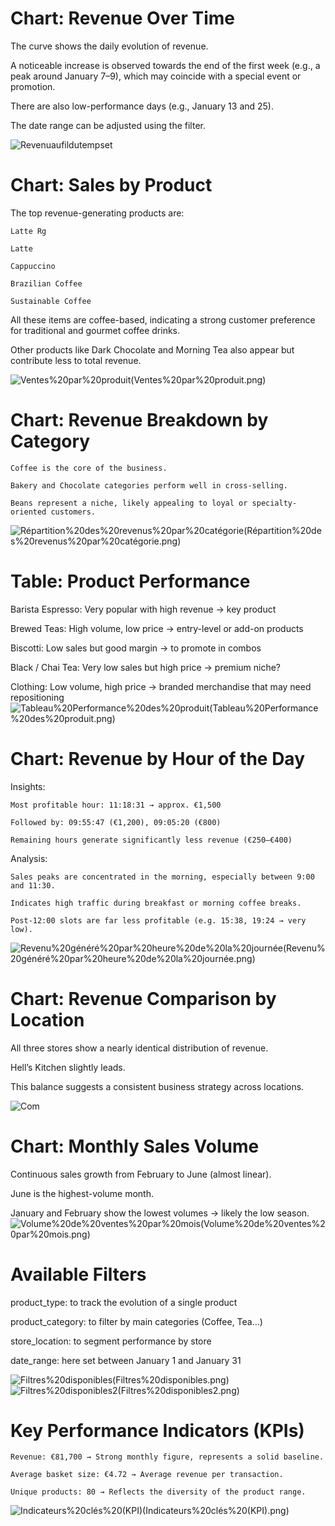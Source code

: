 # Chart: Revenue Over Time

The curve shows the daily evolution of revenue.

A noticeable increase is observed towards the end of the first week (e.g., a peak around January 7–9), which may coincide with a special event or promotion.

There are also low-performance days (e.g., January 13 and 25).

The date range can be adjusted using the filter.

![Revenuaufildutempset](Revenuaufildutemps.png)
# Chart: Sales by Product
The top revenue-generating products are:

    Latte Rg

    Latte

    Cappuccino

    Brazilian Coffee

    Sustainable Coffee

All these items are coffee-based, indicating a strong customer preference for traditional and gourmet coffee drinks.

Other products like Dark Chocolate and Morning Tea also appear but contribute less to total revenue.

![Ventes%20par%20produit(Ventes%20par%20produit.png)](Ventes%20par%20produit.png)
# Chart: Revenue Breakdown by Category
    Coffee is the core of the business.

    Bakery and Chocolate categories perform well in cross-selling.

    Beans represent a niche, likely appealing to loyal or specialty-oriented customers.


![Répartition%20des%20revenus%20par%20catégorie(Répartition%20des%20revenus%20par%20catégorie.png)](Répartition%20des%20revenus%20par%20catégorie.png)

# Table: Product Performance

Barista Espresso: Very popular with high revenue → key product

Brewed Teas: High volume, low price → entry-level or add-on products

Biscotti: Low sales but good margin → to promote in combos

Black / Chai Tea: Very low sales but high price → premium niche?

Clothing: Low volume, high price → branded merchandise that may need repositioning
![Tableau%20Performance%20des%20produit(Tableau%20Performance%20des%20produit.png)](Tableau%20Performance%20des%20produit.png)
 # Chart: Revenue by Hour of the Day

Insights:

    Most profitable hour: 11:18:31 → approx. €1,500

    Followed by: 09:55:47 (€1,200), 09:05:20 (€800)

    Remaining hours generate significantly less revenue (€250–€400)

Analysis:

    Sales peaks are concentrated in the morning, especially between 9:00 and 11:30.

    Indicates high traffic during breakfast or morning coffee breaks.

    Post-12:00 slots are far less profitable (e.g. 15:38, 19:24 → very low).
![Revenu%20généré%20par%20heure%20de%20la%20journée(Revenu%20généré%20par%20heure%20de%20la%20journée.png)](Revenu%20généré%20par%20heure%20de%20la%20journée.png)
# Chart: Revenue Comparison by Location
All three stores show a nearly identical distribution of revenue.

Hell’s Kitchen slightly leads.

This balance suggests a consistent business strategy across locations.

![Com](Com.png)


# Chart: Monthly Sales Volume
 
Continuous sales growth from February to June (almost linear).

June is the highest-volume month.

January and February show the lowest volumes → likely the low season.
![Volume%20de%20ventes%20par%20mois(Volume%20de%20ventes%20par%20mois.png)](Volume%20de%20ventes%20par%20mois.png)
# Available Filters

product_type: to track the evolution of a single product

product_category: to filter by main categories (Coffee, Tea…)

store_location: to segment performance by store

date_range: here set between January 1 and January 31

![Filtres%20disponibles(Filtres%20disponibles.png)](Filtres%20disponibles.png)
![Filtres%20disponibles2(Filtres%20disponibles2.png)](Filtres%20disponibles2.png)
#  Key Performance Indicators (KPIs)

    Revenue: €81,700 → Strong monthly figure, represents a solid baseline.

    Average basket size: €4.72 → Average revenue per transaction.

    Unique products: 80 → Reflects the diversity of the product range.

 
![Indicateurs%20clés%20(KPI)(Indicateurs%20clés%20(KPI).png)](Indicateurs%20clés%20(KPI).png)
